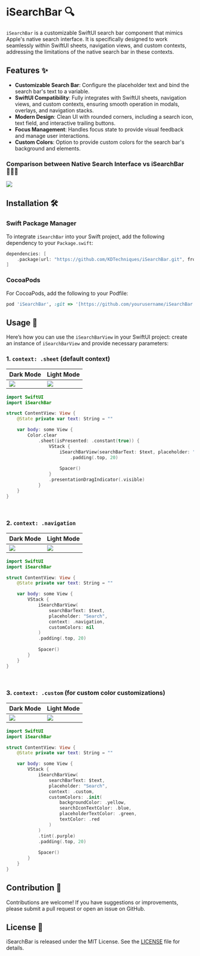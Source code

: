 # iSearchBar 🔍

`iSearchBar` is a customizable SwiftUI search bar component that mimics Apple's native search interface. It is specifically designed to work seamlessly within SwiftUI sheets, navigation views, and custom contexts, addressing the limitations of the native search bar in these contexts.

## Features ✨

- **Customizable Search Bar**: Configure the placeholder text and bind the search bar's text to a variable.
- **SwiftUI Compatibility**: Fully integrates with SwiftUI sheets, navigation views, and custom contexts, ensuring smooth operation in modals, overlays, and navigation stacks.
- **Modern Design**: Clean UI with rounded corners, including a search icon, text field, and interactive trailing buttons.
- **Focus Management**: Handles focus state to provide visual feedback and manage user interactions.
- **Custom Colors**: Option to provide custom colors for the search bar's background and elements.

### Comparison between Native Search Interface vs iSearchBar 💁🏻‍♂️
<img src='https://github.com/KDTechniques/iSearchBar/blob/main/readme_images/Comparison.gif?raw=true'>

## Installation 🛠️

### Swift Package Manager

To integrate `iSearchBar` into your Swift project, add the following dependency to your `Package.swift`:

```swift
dependencies: [
    .package(url: "https://github.com/KDTechniques/iSearchBar.git", from: "1.0.0")
]
```
### CocoaPods
For CocoaPods, add the following to your Podfile:

```ruby
pod 'iSearchBar', :git => '[https://github.com/yourusername/iSearchBar.git](https://github.com/KDTechniques/iSearchBar.git)'
```

## Usage 📖
Here’s how you can use the `iSearchBarView` in your SwiftUI project: create an instance of `iSearchBarView` and provide necessary parameters:

### 1. `context: .sheet` (default context)

|Dark Mode|Light Mode|
|-|-|
|<img src='https://github.com/KDTechniques/iSearchBar/blob/main/readme_images/Sheet_Context_Dark.png?raw=true'>|<img src='https://github.com/KDTechniques/iSearchBar/blob/main/readme_images/Sheet_Context_Light.png?raw=true'>|

```swift
import SwiftUI
import iSearchBar

struct ContentView: View {
    @State private var text: String = ""

    var body: some View {
        Color.clear
            .sheet(isPresented: .constant(true)) {
                VStack {
                    iSearchBarView(searchBarText: $text, placeholder: "Search", context: .sheet, customColors: nil)
                        .padding(.top, 20)
                    
                    Spacer()
                }
                .presentationDragIndicator(.visible)
            }
    }
}
```

<br>

### 2. `context: .navigation`

|Dark Mode|Light Mode|
|-|-|
|<img src='https://github.com/KDTechniques/iSearchBar/blob/main/readme_images/Navigation_Context_Dark.png?raw=true'>|<img src='https://github.com/KDTechniques/iSearchBar/blob/main/readme_images/Navigation_Context_Light.png?raw=true'>|

```swift
import SwiftUI
import iSearchBar

struct ContentView: View {
    @State private var text: String = ""

    var body: some View {
        VStack {
            iSearchBarView(
                searchBarText: $text,
                placeholder: "Search",
                context: .navigation,
                customColors: nil
            )
            .padding(.top, 20)
            
            Spacer()
        }
    }
}
```

<br>

### 3. `context: .custom` (for custom color customizations)

|Dark Mode|Light Mode|
|-|-|
|<img src='https://github.com/KDTechniques/iSearchBar/blob/main/readme_images/Custom_Context_Dark.png?raw=true'>|<img src='https://github.com/KDTechniques/iSearchBar/blob/main/readme_images/Custom_Context_Light.png?raw=true'>|

```swift
import SwiftUI
import iSearchBar

struct ContentView: View {
    @State private var text: String = ""

    var body: some View {
        VStack {
            iSearchBarView(
                searchBarText: $text,
                placeholder: "Search",
                context: .custom,
                customColors: .init(
                    backgroundColor: .yellow,
                    searchIconTextColor: .blue,
                    placeholderTextColor: .green,
                    textColor: .red
                )
            )
            .tint(.purple)
            .padding(.top, 20)
                    
            Spacer()
        }
    }
}
```

## Contribution 🤝
Contributions are welcome! If you have suggestions or improvements, please submit a pull request or open an issue on GitHub.

## License 📜
iSearchBar is released under the MIT License. See the [LICENSE](https://github.com/KDTechniques/iSearchBar/blob/main/LICENSE) file for details.
